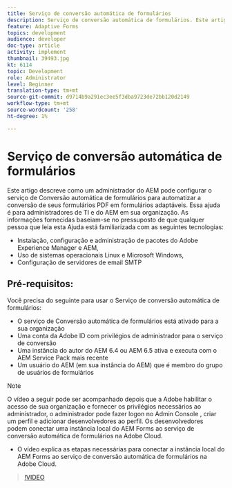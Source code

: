 ```yaml
---
title: Serviço de conversão automática de formulários
description: Serviço de conversão automática de formulários. Este artigo descreve como um administrador do AEM pode configurar o serviço de Conversão automática de formulários para automatizar a conversão de seus formulários PDF em formulários adaptáveis. Essa ajuda é para administradores de TI e do AEM em sua organização.
feature: Adaptive Forms
topics: development
audience: developer
doc-type: article
activity: implement
thumbnail: 39493.jpg
kt: 6114
topic: Development
role: Administrator
level: Beginner
translation-type: tm+mt
source-git-commit: d9714b9a291ec3ee5f3dba9723de72bb120d2149
workflow-type: tm+mt
source-wordcount: '258'
ht-degree: 1%

---
```


# Serviço de conversão automática de formulários

Este artigo descreve como um administrador do AEM pode configurar o serviço de Conversão automática de formulários para automatizar a conversão de seus formulários PDF em formulários adaptáveis. Essa ajuda é para administradores de TI e do AEM em sua organização. As informações fornecidas baseiam-se no pressuposto de que qualquer pessoa que leia esta Ajuda está familiarizada com as seguintes tecnologias:

* Instalação, configuração e administração de pacotes do Adobe Experience Manager e AEM,
* Uso de sistemas operacionais Linux e Microsoft Windows,
* Configuração de servidores de email SMTP

## Pré-requisitos:

Você precisa do seguinte para usar o Serviço de conversão automática de formulários:

* O serviço de Conversão automática de formulários está ativado para a sua organização
* Uma conta da Adobe ID com privilégios de administrador para o serviço de conversão
* Uma instância do autor do AEM 6.4 ou AEM 6.5 ativa e executa com o AEM Service Pack mais recente
* Um usuário do AEM (em sua instância do AEM) que é membro do grupo de usuários de formulários

>[!NOTE]
>O vídeo a seguir pode ser acompanhado depois que a Adobe habilitar o acesso de sua organização e fornecer os privilégios necessários ao administrador, o administrador pode fazer logon no Admin Console , criar um perfil e adicionar desenvolvedores ao perfil. Os desenvolvedores podem conectar uma instância local do AEM Forms ao serviço de conversão automática de formulários na Adobe Cloud.

* O vídeo explica as etapas necessárias para conectar a instância local do AEM Forms ao serviço de conversão automática de formulários na Adobe Cloud.

>[!VIDEO](https://video.tv.adobe.com/v/39493/?quality=9&learn=on)

